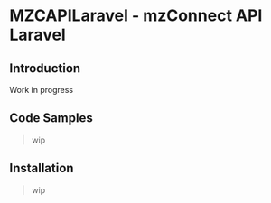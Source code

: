 # MZCAPILaravel  - mzConnect API  Laravel

## Introduction

Work in progress 

## Code Samples

> wip

## Installation

> wip
